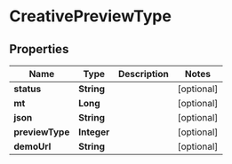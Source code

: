

# CreativePreviewType


## Properties

Name | Type | Description | Notes
------------ | ------------- | ------------- | -------------
**status** | **String** |  |  [optional]
**mt** | **Long** |  |  [optional]
**json** | **String** |  |  [optional]
**previewType** | **Integer** |  |  [optional]
**demoUrl** | **String** |  |  [optional]



